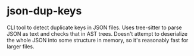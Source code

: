 # json-dup-keys

CLI tool to detect duplicate keys in JSON files. Uses tree-sitter to parse JSON as text and checks that in AST trees.
Doesn't attempt to deserialize the whole JSON into some structure in memory, so it's reasonably fast for larger files.
